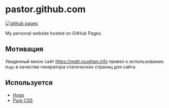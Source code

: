 # pastor.github.com

[![github pages](https://github.com/Pastor/pastor.github.io/actions/workflows/gh-pages.yml/badge.svg)](https://github.com/Pastor/pastor.github.io/actions/workflows/gh-pages.yml)

My personal website hosted on GitHub Pages.

## Мотивация

Увиденный мною сайт https://matt.roughan.info привел к использованию `Hugo` в качестве генератора статических страниц для 
сайта.

## Используется
- [Hugo](//gohugo.io/)
- [Pure CSS](//purecss.io/)

